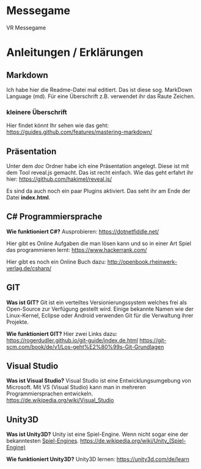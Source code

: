 # Messegame
VR Messegame

# Anleitungen / Erklärungen

## Markdown

Ich habe hier die Readme-Datei mal editiert. Das ist diese sog. MarkDown Language (md). Für eine Überschrift z.B. verwendet ihr das Raute Zeichen. 

### kleinere Überschrift

Hier findet könnt Ihr sehen wie das geht:
https://guides.github.com/features/mastering-markdown/

## Präsentation

Unter dem *doc* Ordner habe ich eine Präsentation angelegt. Diese ist mit dem Tool reveal.js gemacht. Das ist recht einfach. Wie das geht erfahrt ihr hier: https://github.com/hakimel/reveal.js/ 

Es sind da auch noch ein paar Plugins aktiviert. Das seht ihr am Ende der Datei **index.html**.

## C# Programmiersprache

**Wie funktioniert C#?**
Ausprobieren: https://dotnetfiddle.net/

Hier gibt es Online Aufgaben die man lösen kann und so in einer Art Spiel das programmieren lernt: https://www.hackerrank.com/

Hier gibt es noch ein Online Buch dazu:
http://openbook.rheinwerk-verlag.de/csharp/

## GIT

**Was ist GIT?**
Git ist ein verteiltes Versionierungssystem welches frei als Open-Source zur Verfügung gestellt wird. Einige bekannte Namen wie der Linux-Kernel, Eclipse oder Android verwenden Git für die Verwaltung ihrer Projekte.

**Wie funktioniert GIT?**
Hier zwei Links dazu:
https://rogerdudler.github.io/git-guide/index.de.html
https://git-scm.com/book/de/v1/Los-geht%E2%80%99s-Git-Grundlagen

## Visual Studio

**Was ist Visual Studio?**
Visual Studio ist eine Entwicklungsumgebung von Microsoft. Mit VS (Visual Studio) kann man in mehreren Programmiersprachen entwickeln.
https://de.wikipedia.org/wiki/Visual_Studio

## Unity3D

**Was ist Unity3D?**
Unity ist eine Spiel-Engine. Wenn nicht sogar eine der bekanntesten [Spiel-Engines](https://de.wikipedia.org/wiki/Liste_von_Spiel-Engines). 
https://de.wikipedia.org/wiki/Unity_(Spiel-Engine)

**Wie funktioniert Unity3D?**
Unity3D lernen: https://unity3d.com/de/learn


